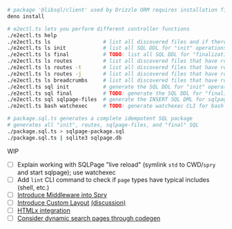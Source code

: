 ```bash
# package '@libsql/client' used by Drizzle ORM requires installation first
deno install

# e2ectl.ts lets you perform different controller functions
./e2ectl.ts help
./e2ectl.ts ls                 # list all discovered files and if there are any annotation errors
./e2ectl.ts ls init            # list all SQL DDL for "init" operations
./e2ectl.ts ls final           # TODO: list all SQL DDL for "finalization" operations
./e2ectl.ts ls routes          # list all discovered files that have route annotations as a tree
./e2ectl.ts ls routes -t       # list all discovered files that have route annotations as a table
./e2ectl.ts ls routes -j       # list all discovered files that have route annotations as JSON
./e2ectl.ts ls breadcrumbs     # list all discovered files that have route annotations as breadcrumbs
./e2ectl.ts sql init           # generate the SQL DDL for "init" operations
./e2ectl.ts sql final          # TODO: generate the SQL DDL for "finalization" operations
./e2ectl.ts sql sqlpage-files  # generate the INSERT SQL DML for sqlpage_files contents
./e2ectl.ts bash watchexec     # TODO: generate watchexec CLI for bash to watch all roots / files / etc.

# package.sql.ts generates a complete idempotent SQL package
# generates all "init", routes, sqlpage-files, and "final" SQL
./package.sql.ts > sqlpage-package.sql
./package.sql.ts | sqlite3 sqlpage.db
```

WIP

- [ ] Explain working with SQLPage "live reload" (symlink `std` to CWD/`spry`
      and start sqlpage); use watchexec
- [ ] Add `lint` CLI command to check if `page` types have typical includes
      (shell, etc.)
- [ ] [Introduce Middleware into Spry](https://github.com/sqlpage/SQLPage/discussions/584)
- [ ] [Introduce Custom Layout](https://github.com/sqlpage/SQLPage/blob/main/sqlpage/templates/shell.handlebars)
      [(discussion)](https://github.com/sqlpage/SQLPage/discussions/731)
- [ ] [HTMLx integration](https://github.com/sqlpage/SQLPage/discussions/628)
- [ ] [Consider dynamic search pages through codegen](https://github.com/sqlpage/SQLPage/discussions/699)
